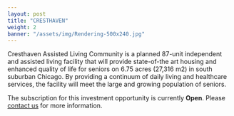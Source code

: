 ```yaml
---
layout: post
title: "CRESTHAVEN"
weight: 2
banner: "/assets/img/Rendering-500x240.jpg"
---
```


Cresthaven Assisted Living Community is a planned 87-unit independent and assisted living facility that will provide state-of-the art housing and enhanced quality of life for seniors on 6.75 acres (27,316 m2) in south suburban Chicago. By providing a continuum of daily living and healthcare services, the facility will meet the large and growing population of seniors.

The subscription for this investment opportunity is currently <strong>Open</strong>.  Please [contact us](./contact) for more information.